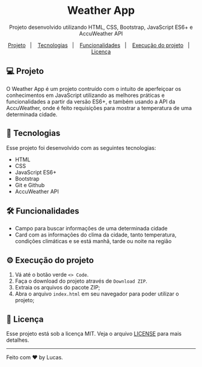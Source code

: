 <h1 align="center">Weather App</h1>

<p align="center">Projeto desenvolvido utilizando HTML, CSS, Bootstrap, JavaScript ES6+ e AccuWeather API</p>

<p align="center">
  <a href="#-projeto">Projeto</a>&nbsp;&nbsp;&nbsp;|&nbsp;&nbsp;&nbsp;
  <a href="#-tecnologias">Tecnologias</a>&nbsp;&nbsp;&nbsp;|&nbsp;&nbsp;&nbsp;
  <a href="#hammer_and_wrench-funcionalidades">Funcionalidades</a>&nbsp;&nbsp;&nbsp;|&nbsp;&nbsp;&nbsp;
  <a href="#gear-execução-do-projeto">Execução do projeto</a>&nbsp;&nbsp;&nbsp;|&nbsp;&nbsp;&nbsp;
  <a href="#memo-licença">Licença</a>
</p>

## 💻 Projeto

O Weather App é um projeto contruído com o intuito de aperfeiçoar os conhecimentos em JavaScript utilizando as melhores práticas e funcionalidades a partir da versão ES6+, e também usando a API da AccuWeather, onde é feito requisições para mostrar a temperatura de uma determinada cidade.

## 🚀 Tecnologias

Esse projeto foi desenvolvido com as seguintes tecnologias:

<ul>
    <li>HTML</li>
    <li>CSS</li>
    <li>JavaScript ES6+</li>
    <li>Bootstrap</li>
    <li>Git e Github</li>
    <li>AccuWeather API</li>
</ul>

## :hammer_and_wrench: Funcionalidades

<ul>
  <li>Campo para buscar informações de uma determinada cidade</li>
  <li>Card com as informações do clima da cidade, tanto temperatura, condições climáticas e se está manhã, tarde ou noite na região</li>
</ul>

## :gear: Execução do projeto

1. Vá até o botão verde `<> Code`.
2. Faça o download do projeto através de `Download ZIP`.
3. Extraia os arquivos do pacote ZIP;
4. Abra o arquivo `index.html` em seu navegador para poder utilizar o projeto;

## :memo: Licença

Esse projeto está sob a licença MIT. Veja o arquivo [LICENSE](LICENSE.md) para mais detalhes.

---

Feito com ♥ by Lucas.
